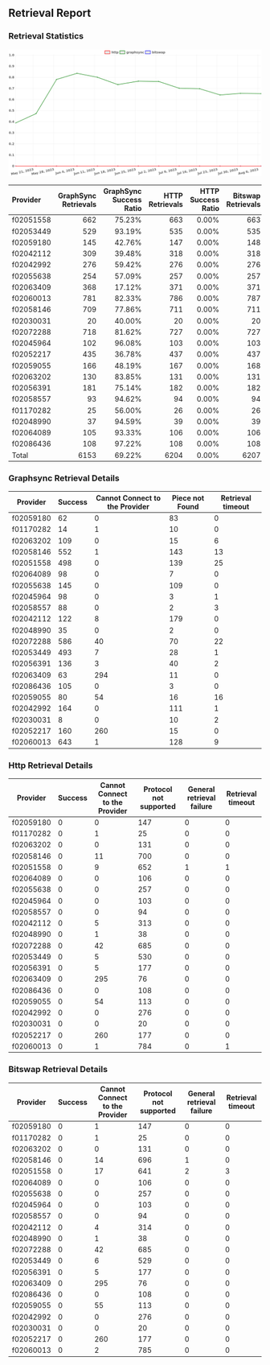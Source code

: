 ## Retrieval Report
### Retrieval Statistics
<img src="https://raw.githubusercontent.com/data-preservation-programs/filplus-checker-assets/main/filecoin-project/filecoin-plus-large-datasets/issues/1875/1691484402839.png"/>

| Provider  | GraphSync Retrievals | GraphSync Success Ratio | HTTP Retrievals | HTTP Success Ratio | Bitswap Retrievals | Bitswap Success Ratio |
| :-------- | -------------------: | ----------------------: | --------------: | -----------------: | -----------------: | --------------------: |
| f02051558 |                  662 |                  75.23% |             663 |              0.00% |                663 |                 0.00% |
| f02053449 |                  529 |                  93.19% |             535 |              0.00% |                535 |                 0.00% |
| f02059180 |                  145 |                  42.76% |             147 |              0.00% |                148 |                 0.00% |
| f02042112 |                  309 |                  39.48% |             318 |              0.00% |                318 |                 0.00% |
| f02042992 |                  276 |                  59.42% |             276 |              0.00% |                276 |                 0.00% |
| f02055638 |                  254 |                  57.09% |             257 |              0.00% |                257 |                 0.00% |
| f02063409 |                  368 |                  17.12% |             371 |              0.00% |                371 |                 0.00% |
| f02060013 |                  781 |                  82.33% |             786 |              0.00% |                787 |                 0.00% |
| f02058146 |                  709 |                  77.86% |             711 |              0.00% |                711 |                 0.00% |
| f02030031 |                   20 |                  40.00% |              20 |              0.00% |                 20 |                 0.00% |
| f02072288 |                  718 |                  81.62% |             727 |              0.00% |                727 |                 0.00% |
| f02045964 |                  102 |                  96.08% |             103 |              0.00% |                103 |                 0.00% |
| f02052217 |                  435 |                  36.78% |             437 |              0.00% |                437 |                 0.00% |
| f02059055 |                  166 |                  48.19% |             167 |              0.00% |                168 |                 0.00% |
| f02063202 |                  130 |                  83.85% |             131 |              0.00% |                131 |                 0.00% |
| f02056391 |                  181 |                  75.14% |             182 |              0.00% |                182 |                 0.00% |
| f02058557 |                   93 |                  94.62% |              94 |              0.00% |                 94 |                 0.00% |
| f01170282 |                   25 |                  56.00% |              26 |              0.00% |                 26 |                 0.00% |
| f02048990 |                   37 |                  94.59% |              39 |              0.00% |                 39 |                 0.00% |
| f02064089 |                  105 |                  93.33% |             106 |              0.00% |                106 |                 0.00% |
| f02086436 |                  108 |                  97.22% |             108 |              0.00% |                108 |                 0.00% |
| Total     |                 6153 |                  69.22% |            6204 |              0.00% |               6207 |                 0.00% |

### Graphsync Retrieval Details
| Provider  | Success | Cannot Connect to the Provider | Piece not Found | Retrieval timeout |
| --------- | ------- | ------------------------------ | --------------- | ----------------- |
| f02059180 | 62      | 0                              | 83              | 0                 |
| f01170282 | 14      | 1                              | 10              | 0                 |
| f02063202 | 109     | 0                              | 15              | 6                 |
| f02058146 | 552     | 1                              | 143             | 13                |
| f02051558 | 498     | 0                              | 139             | 25                |
| f02064089 | 98      | 0                              | 7               | 0                 |
| f02055638 | 145     | 0                              | 109             | 0                 |
| f02045964 | 98      | 0                              | 3               | 1                 |
| f02058557 | 88      | 0                              | 2               | 3                 |
| f02042112 | 122     | 8                              | 179             | 0                 |
| f02048990 | 35      | 0                              | 2               | 0                 |
| f02072288 | 586     | 40                             | 70              | 22                |
| f02053449 | 493     | 7                              | 28              | 1                 |
| f02056391 | 136     | 3                              | 40              | 2                 |
| f02063409 | 63      | 294                            | 11              | 0                 |
| f02086436 | 105     | 0                              | 3               | 0                 |
| f02059055 | 80      | 54                             | 16              | 16                |
| f02042992 | 164     | 0                              | 111             | 1                 |
| f02030031 | 8       | 0                              | 10              | 2                 |
| f02052217 | 160     | 260                            | 15              | 0                 |
| f02060013 | 643     | 1                              | 128             | 9                 |

### Http Retrieval Details
| Provider  | Success | Cannot Connect to the Provider | Protocol not supported | General retrieval failure | Retrieval timeout |
| --------- | ------- | ------------------------------ | ---------------------- | ------------------------- | ----------------- |
| f02059180 | 0       | 0                              | 147                    | 0                         | 0                 |
| f01170282 | 0       | 1                              | 25                     | 0                         | 0                 |
| f02063202 | 0       | 0                              | 131                    | 0                         | 0                 |
| f02058146 | 0       | 11                             | 700                    | 0                         | 0                 |
| f02051558 | 0       | 9                              | 652                    | 1                         | 1                 |
| f02064089 | 0       | 0                              | 106                    | 0                         | 0                 |
| f02055638 | 0       | 0                              | 257                    | 0                         | 0                 |
| f02045964 | 0       | 0                              | 103                    | 0                         | 0                 |
| f02058557 | 0       | 0                              | 94                     | 0                         | 0                 |
| f02042112 | 0       | 5                              | 313                    | 0                         | 0                 |
| f02048990 | 0       | 1                              | 38                     | 0                         | 0                 |
| f02072288 | 0       | 42                             | 685                    | 0                         | 0                 |
| f02053449 | 0       | 5                              | 530                    | 0                         | 0                 |
| f02056391 | 0       | 5                              | 177                    | 0                         | 0                 |
| f02063409 | 0       | 295                            | 76                     | 0                         | 0                 |
| f02086436 | 0       | 0                              | 108                    | 0                         | 0                 |
| f02059055 | 0       | 54                             | 113                    | 0                         | 0                 |
| f02042992 | 0       | 0                              | 276                    | 0                         | 0                 |
| f02030031 | 0       | 0                              | 20                     | 0                         | 0                 |
| f02052217 | 0       | 260                            | 177                    | 0                         | 0                 |
| f02060013 | 0       | 1                              | 784                    | 0                         | 1                 |

### Bitswap Retrieval Details
| Provider  | Success | Cannot Connect to the Provider | Protocol not supported | General retrieval failure | Retrieval timeout |
| --------- | ------- | ------------------------------ | ---------------------- | ------------------------- | ----------------- |
| f02059180 | 0       | 1                              | 147                    | 0                         | 0                 |
| f01170282 | 0       | 1                              | 25                     | 0                         | 0                 |
| f02063202 | 0       | 0                              | 131                    | 0                         | 0                 |
| f02058146 | 0       | 14                             | 696                    | 1                         | 0                 |
| f02051558 | 0       | 17                             | 641                    | 2                         | 3                 |
| f02064089 | 0       | 0                              | 106                    | 0                         | 0                 |
| f02055638 | 0       | 0                              | 257                    | 0                         | 0                 |
| f02045964 | 0       | 0                              | 103                    | 0                         | 0                 |
| f02058557 | 0       | 0                              | 94                     | 0                         | 0                 |
| f02042112 | 0       | 4                              | 314                    | 0                         | 0                 |
| f02048990 | 0       | 1                              | 38                     | 0                         | 0                 |
| f02072288 | 0       | 42                             | 685                    | 0                         | 0                 |
| f02053449 | 0       | 6                              | 529                    | 0                         | 0                 |
| f02056391 | 0       | 5                              | 177                    | 0                         | 0                 |
| f02063409 | 0       | 295                            | 76                     | 0                         | 0                 |
| f02086436 | 0       | 0                              | 108                    | 0                         | 0                 |
| f02059055 | 0       | 55                             | 113                    | 0                         | 0                 |
| f02042992 | 0       | 0                              | 276                    | 0                         | 0                 |
| f02030031 | 0       | 0                              | 20                     | 0                         | 0                 |
| f02052217 | 0       | 260                            | 177                    | 0                         | 0                 |
| f02060013 | 0       | 2                              | 785                    | 0                         | 0                 |
